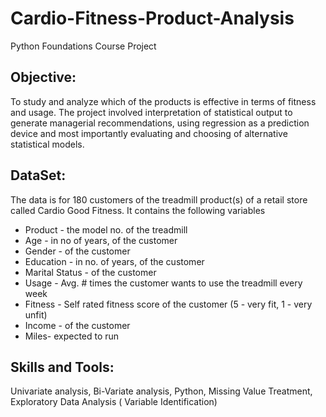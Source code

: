 # Cardio-Fitness-Product-Analysis
Python Foundations Course Project


## Objective:
To study and analyze which of the products is effective in terms of fitness and usage. The project involved interpretation of statistical output to generate managerial recommendations, using regression as a prediction device and most importantly evaluating and choosing of alternative statistical models.

## DataSet:
The data is for 180 customers of the treadmill product(s) of a retail store called Cardio Good Fitness. It contains the following variables

* Product - the model no. of the treadmill
* Age - in no of years, of the customer
* Gender - of the customer
* Education - in no. of years, of the customer
* Marital Status - of the customer
* Usage - Avg. # times the customer wants to use the treadmill every week
* Fitness - Self rated fitness score of the customer (5 - very fit, 1 - very unfit)
* Income - of the customer
* Miles- expected to run

## Skills and Tools: 
Univariate analysis, Bi-Variate analysis, Python, Missing Value Treatment, Exploratory Data Analysis ( Variable Identification)

